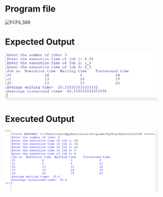 # Program file
![FCFS_569](FCFS_569)

# Expected Output
![ExpectedOutput](ExpectedOutput)

# Executed Output
![ExecutedOutput](ExecutedOutput)
